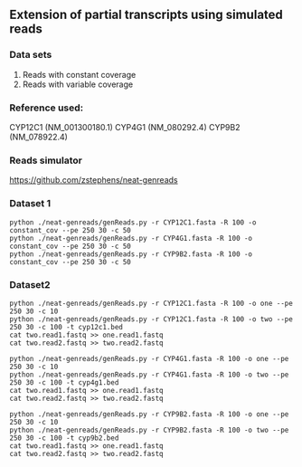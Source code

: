 ## Extension of partial transcripts using simulated reads
### Data sets
1. Reads with constant coverage
2. Reads with variable coverage

### Reference used:
CYP12C1 (NM_001300180.1)
CYP4G1 (NM_080292.4)
CYP9B2 (NM_078922.4)

### Reads simulator
https://github.com/zstephens/neat-genreads

### Dataset 1
```
python ./neat-genreads/genReads.py -r CYP12C1.fasta -R 100 -o constant_cov --pe 250 30 -c 50
python ./neat-genreads/genReads.py -r CYP4G1.fasta -R 100 -o constant_cov --pe 250 30 -c 50
python ./neat-genreads/genReads.py -r CYP9B2.fasta -R 100 -o constant_cov --pe 250 30 -c 50

```
### Dataset2
```
python ./neat-genreads/genReads.py -r CYP12C1.fasta -R 100 -o one --pe 250 30 -c 10
python ./neat-genreads/genReads.py -r CYP12C1.fasta -R 100 -o two --pe 250 30 -c 100 -t cyp12c1.bed
cat two.read1.fastq >> one.read1.fastq
cat two.read2.fastq >> two.read2.fastq
```
```
python ./neat-genreads/genReads.py -r CYP4G1.fasta -R 100 -o one --pe 250 30 -c 10
python ./neat-genreads/genReads.py -r CYP4G1.fasta -R 100 -o two --pe 250 30 -c 100 -t cyp4g1.bed
cat two.read1.fastq >> one.read1.fastq
cat two.read2.fastq >> two.read2.fastq
```
```
python ./neat-genreads/genReads.py -r CYP9B2.fasta -R 100 -o one --pe 250 30 -c 10
python ./neat-genreads/genReads.py -r CYP9B2.fasta -R 100 -o two --pe 250 30 -c 100 -t cyp9b2.bed
cat two.read1.fastq >> one.read1.fastq
cat two.read2.fastq >> two.read2.fastq
```
